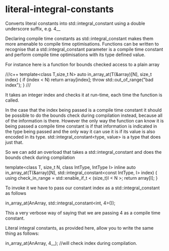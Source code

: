 # literal-integral-constants
Converts literal constants into std::integral_constant using a double underscore suffix, e.g. 4__

Declaring compile time constants as  std::integral_constant makes them more amenable to compile time optimisations. Functions can be written to recognise that a  std::integral_constant parameter is a compile time constant and perform compile time optimisations with its type defined value.

For instance here is a function for bounds checked access to a plain array

///c++
template<class T,size_t N>
auto in_array_at(T(&array)[N], size_t index)
{
	if (index < N)
		return  array[index];
	throw std::out_of_range("bad index");
}
///

It takes an integer index and checks it at run-time, each time the function is called.

In the case that the index being passed is a compile time constant it should be possible to do the bounds check during compilation instead, because all of the information is there. However the only way the function can know it is being passed a compile time constant is if that information is indicated in the type being passed and the only way it can use it is if its value is also encoded in its type.  std::integral_constant<type, value> is a type that does just that.

So we can add an overload that takes a std::integral_constant and does the bounds check during compilation

template<class T, size_t N, class IntType, IntType I>
inline auto in_array_at(T(&array)[N], std::integral_constant<const IntType, I> index)
{
	using check_in_range = std::enable_if_t < (size_t)I < N >;
	return array[I];
}

To invoke it we have to pass our constant index as a  std::integral_constant as follows

in_array_at(AnArray, std::integral_constant<int, 4>());

This a very verbose way of saying that we are passing 4 as a compile time constant.

Literal integral constants, as provided here, allow you to write the same thing as follows:

in_array_at(AnArray, 4__); //will check index during compilation.
 
